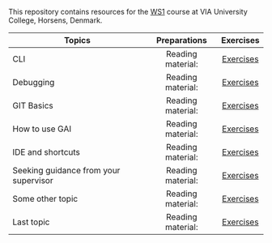 This repository contains resources for the [WS1](https://en.via.dk/link-tba) course at VIA University College, Horsens, Denmark.

| Topics                                |   Preparations    |         Exercises          |
| ------------------------------------- | :---------------: | :------------------------: |
| CLI                                   | Reading material: | [Exercises](CLI\README.md) |
| Debugging                             | Reading material: | [Exercises](Debugging\README.md) |
| GIT Basics                            | Reading material: | [Exercises](CLI\README.md) |
| How to use GAI                        | Reading material: | [Exercises](CLI\README.md) |
| IDE and shortcuts                     | Reading material: | [Exercises](CLI\README.md) |
| Seeking guidance from your supervisor | Reading material: | [Exercises](CLI\README.md) |
| Some other topic                      | Reading material: | [Exercises](CLI\README.md) |
| Last topic                            | Reading material: | [Exercises](CLI\README.md) |
